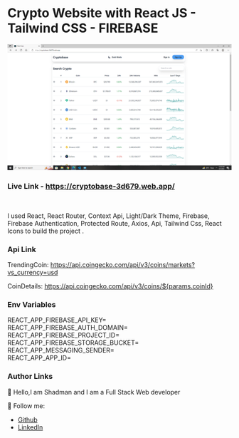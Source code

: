 # Crypto Website with React JS - Tailwind CSS - FIREBASE   
    
<img src="ss.png"/>  

### Live Link - https://cryptobase-3d679.web.app/

<br/>

I used React, React Router, Context Api, Light/Dark Theme, Firebase, Firebase Authentication, Protected Route, Axios, Api, Tailwind Css, React Icons to build the project  .
<br/>

### Api Link

TrendingCoin: https://api.coingecko.com/api/v3/coins/markets?vs_currency=usd

CoinDetails:  https://api.coingecko.com/api/v3/coins/${params.coinId}
 

### Env Variables<br/>
REACT_APP_FIREBASE_API_KEY=
<br/>
REACT_APP_FIREBASE_AUTH_DOMAIN=<br/>
REACT_APP_FIREBASE_PROJECT_ID=<br/>
REACT_APP_FIREBASE_STORAGE_BUCKET=<br/>
REACT_APP_MESSAGING_SENDER=<br/>
REACT_APP_APP_ID=<br/>

### Author Links  

👋 Hello,I am Shadman and I am a Full Stack Web developer  

🚀 Follow me:  


  - [Github](https://github.com/sakibshadman19)
  - [LinkedIn](https://www.linkedin.com/in/shadmansakib1/)

  


<!-- all link is here -->



